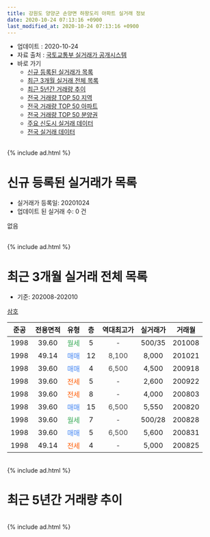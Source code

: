 ```yaml
---
title: 강원도 양양군 손양면 하왕도리 아파트 실거래 정보
date: 2020-10-24 07:13:16 +0900
last_modified_at: 2020-10-24 07:13:16 +0900
---
```


* 업데이트 : 2020-10-24
* 자료 출처 : [국토교통부 실거래가 공개시스템](http://rt.molit.go.kr)
* 바로 가기
    * [신규 등록된 실거래가 목록](#신규-등록된-실거래가-목록)
    * [최근 3개월 실거래 전체 목록](#최근-3개월-실거래-전체-목록)
    * [최근 5년간 거래량 추이](#최근-5년간-거래량-추이)
    * [전국 거래량 TOP 50 지역](https://inasie.github.io/apt-trade-info/최근-3개월-전국에서-가장-거래가-많이-발생한-지역)
    * [전국 거래량 TOP 50 아파트](https://inasie.github.io/apt-trade-info/최근-3개월-전국에서-가장-거래가-많이-발생한-아파트)
    * [전국 거래량 TOP 50 분양권](https://inasie.github.io/apt-trade-info/최근-3개월-전국에서-가장-거래가-많이-발생한-분양권)
    * [주요 신도시 실거래 데이터](https://inasie.github.io/apt-trade-info/주요-신도시)
    * [전국 실거래 데이터](https://inasie.github.io/apt-trade-info/전국)
<br>
{% include ad.html %}
<br>

# 신규 등록된 실거래가 목록
* 실거래가 등록일: 20201024
* 업데이트 된 실거래 수: 0 건

없음

<br>
{% include ad.html %}
<br>

# 최근 3개월 실거래 전체 목록
* 기준: 202008-202010


[삼호](https://search.naver.com/search.naver?query=%EA%B0%95%EC%9B%90%EB%8F%84+%EC%96%91%EC%96%91%EA%B5%B0+%EC%86%90%EC%96%91%EB%A9%B4+%ED%95%98%EC%99%95%EB%8F%84%EB%A6%AC+%EC%82%BC%ED%98%B8)

|준공|전용면적|유형|층|역대최고가|실거래가|거래월|
|:---:|:---:|:---:|:---:|:---:|:---:|:---:|
|1998|39.60|<span style="color:#34a853">월세</span>|5|<span style="color:#444444">-</span>|500/35|201008|
|1998|49.14|<span style="color:#4285f3">매매</span>|12|<span style="color:#444444">8,100</span>|8,000|201021|
|1998|39.60|<span style="color:#4285f3">매매</span>|4|<span style="color:#444444">6,500</span>|4,500|200918|
|1998|39.60|<span style="color:#ff5a00">전세</span>|5|<span style="color:#444444">-</span>|2,600|200922|
|1998|39.60|<span style="color:#ff5a00">전세</span>|8|<span style="color:#444444">-</span>|4,000|200803|
|1998|39.60|<span style="color:#4285f3">매매</span>|15|<span style="color:#444444">6,500</span>|5,550|200820|
|1998|39.60|<span style="color:#34a853">월세</span>|7|<span style="color:#444444">-</span>|500/28|200828|
|1998|39.60|<span style="color:#4285f3">매매</span>|5|<span style="color:#444444">6,500</span>|5,600|200831|
|1998|49.14|<span style="color:#ff5a00">전세</span>|4|<span style="color:#444444">-</span>|5,000|200825|


<br>
{% include ad.html %}
<br>

# 최근 5년간 거래량 추이


<div style="width:100%;">
    <canvas id="deal_progress" height="200"></canvas>
</div>

<script>
new Chart(document.getElementById("deal_progress"), {
    type: 'line',
    data: {
        labels: ['201510','201511','201512','201601','201602','201603','201604','201605','201606','201607','201608','201609','201610','201611','201612','201701','201702','201703','201704','201705','201706','201707','201708','201709','201710','201711','201712','201801','201802','201803','201804','201805','201806','201807','201808','201809','201810','201811','201812','201901','201902','201903','201904','201905','201906','201907','201908','201909','201910','201911','201912','202001','202002','202003','202004','202005','202006','202007','202008','202009','202010'],
        datasets: [{
            label: '매매',
            pointRadius: 1,
            data: [2, 2, 2, 2, 1, 0, 1, 5, 4, 0, 6, 1, 4, 1, 3, 4, 2, 0, 2, 5, 4, 1, 3, 3, 0, 7, 4, 1, 2, 7, 4, 4, 4, 0, 1, 2, 3, 2, 1, 3, 1, 3, 1, 2, 3, 2, 3, 3, 0, 1, 2, 0, 1, 1, 1, 4, 2, 1, 2, 1, 1],
            borderColor: "rgba(255, 201, 14, 1)",
            backgroundColor: "rgba(255, 201, 14, 0.5)",
            fill: false,
            lineTension: 0
        },{
            label: '전월세',
            pointRadius: 1,
            data: [2, 7, 3, 0, 3, 6, 2, 3, 3, 3, 7, 2, 3, 0, 3, 4, 2, 3, 5, 6, 1, 1, 1, 0, 5, 6, 4, 2, 2, 1, 3, 2, 1, 2, 1, 0, 2, 0, 1, 2, 1, 2, 2, 2, 3, 3, 0, 4, 3, 2, 2, 1, 0, 0, 2, 0, 2, 3, 3, 1, 1],
            borderColor: "rgba(0, 141, 185, 1)",
            backgroundColor: "rgba(0, 141, 185, 0.5)",
            fill: false,
            lineTension: 0
        }
        ]
    },
    options: {
        responsive: true,
        title: {
            display: false
        },
        tooltips: {
            mode: 'index',
            intersect: false
        },
        hover: {
            mode: 'nearest',
            intersect: true
        },
        scales: {
            xAxes: [{
                display: true,
                scaleLabel: {
                    display: true,
                    labelString: '년/월'
                }
            }],
            yAxes: [{
                display: true,
                ticks: {
                    suggestedMin: 0,
                },
                scaleLabel: {
                    display: true,
                    labelString: '실거래 수'
                }
            }]
        }
    }
});

</script>


<br>
{% include ad.html %}
<br>

